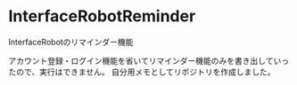 # InterfaceRobotReminder
InterfaceRobotのリマインダー機能

アカウント登録・ログイン機能を省いてリマインダー機能のみを書き出していったので、実行はできません。
自分用メモとしてリポジトリを作成しました。
